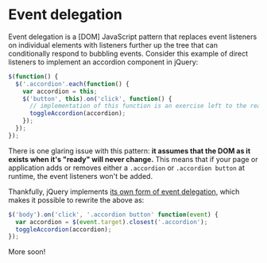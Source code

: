 # Event delegation

Event delegation is a [DOM] JavaScript pattern that replaces event listeners on individual elements with listeners further up the tree that can conditionally respond to bubbling events. Consider this example of direct listeners to implement an accordion component in jQuery:

```js
$(function() {
  $('.accordion'.each(function() {
    var accordion = this;
    $('button', this).on('click', function() {
      // implementation of this function is an exercise left to the reader
      toggleAccordion(accordion);
    });
  });
});
```

There is one glaring issue with this pattern: **it assumes that the DOM as it exists when it's "ready" will never change.** This means that if your page or application adds or removes either a `.accordion` or `.accordion button` at runtime, the event listeners won't be added.

Thankfully, jQuery implements [its own form of event delegation](https://learn.jquery.com/events/event-delegation/), which makes it possible to rewrite the above as:

```js
$('body').on('click', '.accordion button' function(event) {
  var accordion = $(event.target).closest('.accordion');
  toggleAccordion(accordion);
});
```

More soon!
